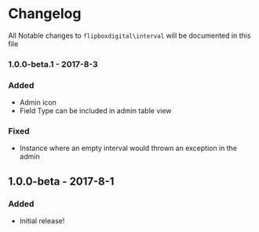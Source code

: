 # Changelog
All Notable changes to `flipboxdigital\interval` will be documented in this file

### 1.0.0-beta.1 - 2017-8-3
### Added
- Admin icon
- Field Type can be included in admin table view

### Fixed
- Instance where an empty interval would thrown an exception in the admin

## 1.0.0-beta - 2017-8-1
### Added
- Initial release!